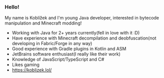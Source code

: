### Hello!  

My name is Koblížek and I'm young Java developer, interested in bytecode manipulation and Minecraft modding!  
- Working with Java for 2+ years currently(fell in love with it :D)
- Have experience with Minecraft decompilation and deobfuscation(not developing in Fabric/Forge in any way)
- Good experience with Gradle plugins in Kotlin and ASM
- JetBrains software enthusiast(I really like their work)
- Knowledge of JavaScript/TypeScript and C#
- Likes gaming
- https://koblizek.lol/
